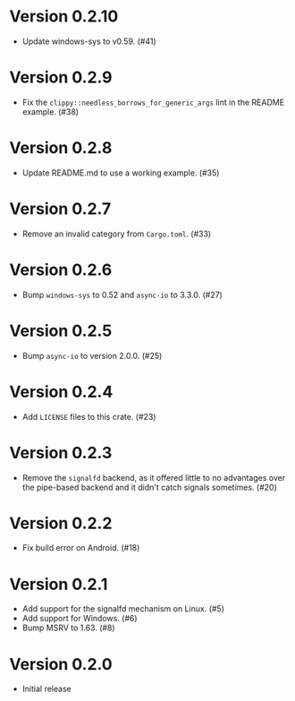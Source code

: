 # Version 0.2.10

- Update windows-sys to v0.59. (#41)

# Version 0.2.9

- Fix the `clippy::needless_borrows_for_generic_args` lint in the README
  example. (#38)

# Version 0.2.8

- Update README.md to use a working example. (#35)

# Version 0.2.7

- Remove an invalid category from `Cargo.toml`. (#33)

# Version 0.2.6

- Bump `windows-sys` to 0.52 and `async-io` to 3.3.0. (#27)

# Version 0.2.5

- Bump `async-io` to version 2.0.0. (#25)

# Version 0.2.4

- Add `LICENSE` files to this crate. (#23)

# Version 0.2.3

- Remove the `signalfd` backend, as it offered little to no advantages over the pipe-based backend and it didn't catch signals sometimes. (#20)

# Version 0.2.2

- Fix build error on Android. (#18)

# Version 0.2.1

- Add support for the signalfd mechanism on Linux. (#5)
- Add support for Windows. (#6)
- Bump MSRV to 1.63. (#8)

# Version 0.2.0

- Initial release
